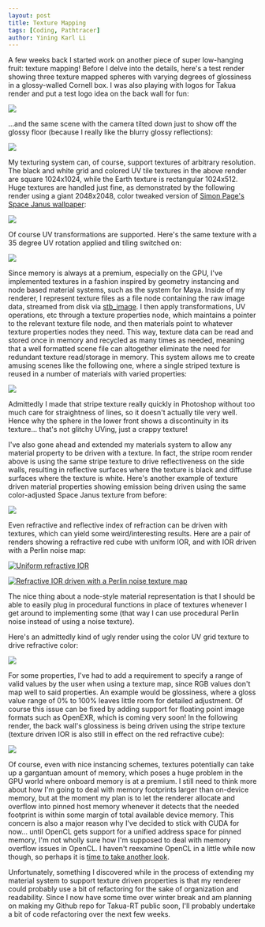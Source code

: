 ```yaml
---
layout: post
title: Texture Mapping
tags: [Coding, Pathtracer]
author: Yining Karl Li
---
```


A few weeks back I started work on another piece of super low-hanging fruit: texture mapping! Before I delve into the details, here's a test render showing three texture mapped spheres with varying degrees of glossiness in a glossy-walled Cornell box. I was also playing with logos for Takua render and put a test logo idea on the back wall for fun:

[![](/content/images/2012/Dec/texture3.png)](/content/images/2012/Dec/texture3.png)

...and the same scene with the camera tilted down just to show off the glossy floor (because I really like the blurry glossy reflections):

[![](/content/images/2012/Dec/texture2.png)](/content/images/2012/Dec/texture2.png)

My texturing system can, of course, support textures of arbitrary resolution. The black and white grid and colored UV tile textures in the above render are square 1024x1024, while the Earth texture is rectangular 1024x512. Huge textures are handled just fine, as demonstrated by the following render using a giant 2048x2048, color tweaked version of [Simon Page's Space Janus wallpaper](http://simoncpage.co.uk/blog/2012/03/ipad-hd-retina-wallpaper/):

![](/content/images/2012/Dec/texture4.png)

Of course UV transformations are supported. Here's the same texture with a 35 degree UV rotation applied and tiling switched on:

[![](/content/images/2012/Dec/sampleScene_uvrotated.png)](/content/images/2012/Dec/sampleScene_uvrotated.png)

Since memory is always at a premium, especially on the GPU, I've implemented textures in a fashion inspired by geometry instancing and node based material systems, such as the system for Maya. Inside of my renderer, I represent texture files as a file node containing the raw image data, streamed from disk via [stb_image](http://nothings.org/stb_image.c). I then apply transformations, UV operations, etc through a texture properties node, which maintains a pointer to the relevant texture file node, and then materials point to whatever texture properties nodes they need. This way, texture data can be read and stored once in memory and recycled as many times as needed, meaning that a well formatted scene file can altogether eliminate the need for redundant texture read/storage in memory. This system allows me to create amusing scenes like the following one, where a single striped texture is reused in a number of materials with varied properties:

[![](/content/images/2012/Dec/stripes.png)](/content/images/2012/Dec/stripes.png)

Admittedly I made that stripe texture really quickly in Photoshop without too much care for straightness of lines, so it doesn't actually tile very well. Hence why the sphere in the lower front shows a discontinuity in its texture... that's not glitchy UVing, just a crappy texture!

I've also gone ahead and extended my materials system to allow any material property to be driven with a texture. In fact, the stripe room render above is using the same stripe texture to drive reflectiveness on the side walls, resulting in reflective surfaces where the texture is black and diffuse surfaces where the texture is white. Here's another example of texture driven material properties showing emission being driven using the same color-adjusted Space Janus texture from before:

[![](/content/images/2012/Dec/texture_light_big.png)](/content/images/2012/Dec/texture_light_big.png)

Even refractive and reflective index of refraction can be driven with textures, which can yield some weird/interesting results. Here are a pair of renders showing a refractive red cube with uniform IOR, and with IOR driven with a Perlin noise map:

[![Uniform refractive IOR](/content/images/2012/Dec/stripe_glass.1.png)](/content/images/2012/Dec/stripe_glass.1.png)

[![Refractive IOR driven with a Perlin noise texture map](/content/images/2012/Dec/stripe_glass_uv.0.png)](/content/images/2012/Dec/stripe_glass_uv.0.png)

The nice thing about a node-style material representation is that I should be able to easily plug in procedural functions in place of textures whenever I get around to implementing some (that way I can use procedural Perlin noise instead of using a noise texture).

Here's an admittedly kind of ugly render using the color UV grid texture to drive refractive color:

[![](/content/images/2012/Dec/stripe_glass_color.png)](/content/images/2012/Dec/stripe_glass_color.png)

For some properties, I've had to add a requirement to specify a range of valid values by the user when using a texture map, since RGB values don't map well to said properties. An example would be glossiness, where a gloss value range of 0% to 100% leaves little room for detailed adjustment. Of course this issue can be fixed by adding support for floating point image formats such as OpenEXR, which is coming very soon! In the following render, the back wall's glossiness is being driven using the stripe texture (texture driven IOR is also still in effect on the red refractive cube):

[![](/content/images/2012/Dec/stripe_gloss.0.png)](/content/images/2012/Dec/stripe_gloss.0.png)

Of course, even with nice instancing schemes, textures potentially can take up a gargantuan amount of memory, which poses a huge problem in the GPU world where onboard memory is at a premium. I still need to think more about how I'm going to deal with memory footprints larger than on-device memory, but at the moment my plan is to let the renderer allocate and overflow into pinned host memory whenever it detects that the needed footprint is within some margin of total available device memory. This concern is also a major reason why I've decided to stick with CUDA for now... until OpenCL gets support for a unified address space for pinned memory, I'm not wholly sure how I'm supposed to deal with memory overflow issues in OpenCL. I haven't reexamine OpenCL in a little while now though, so perhaps it is [time to take another look](http://blog.vsampath.com/2012/05/ed-opencl-vs-cuda-mid-2012-edition.html).

Unfortunately, something I discovered while in the process of extending my material system to support texture driven properties is that my renderer could probably use a bit of refactoring for the sake of organization and readability. Since I now have some time over winter break and am planning on making my Github repo for Takua-RT public soon, I'll probably undertake a bit of code refactoring over the next few weeks.
